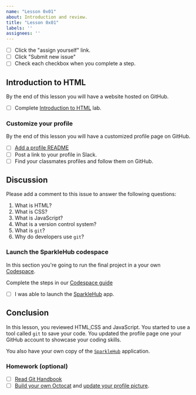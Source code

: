 ```yaml
---
name: "Lesson 0x01"
about: Introduction and review.
title: "Lesson 0x01"
labels: ''
assignees: ''
---
```


* [ ] Click the "assign yourself" link.
* [ ] Click "Submit new issue"
* [ ] Check each checkbox when you complete a step.

## Introduction to HTML

By the end of this lesson you will have a website hosted on GitHub.

* [ ] Complete [Introduction to HTML](https://lab.github.com/githubtraining/introduction-to-html) lab.

### Customize your profile

By the end of this lesson you will have a customized profile page on GitHub.

* [ ] [Add a profile README](https://docs.github.com/en/github/setting-up-and-managing-your-github-profile/customizing-your-profile/managing-your-profile-readme#adding-a-profile-readme)
* [ ] Post a link to your profile in Slack.
* [ ] Find your classmates profiles and follow them on GitHub.

## Discussion

Please add a comment to this issue to answer the following questions:

1. What is HTML?
1. What is CSS?
1. What is JavaScript?
1. What is a version control system?
1. What is `git`?
1. Why do developers use `git`?

### Launch the SparkleHub codespace

In this section you're going to run the final project in a your own [Codespace](https://github.com/codespaces).

Complete the steps in our [Codespace guide](https://github.com/CodeChica/plus-plus/blob/lessons/doc/guides/codespaces.md#creating-your-codespace)

* [ ] I was able to launch the [SparkleHub](https://github.com/codechica/SparkleHub) app.

## Conclusion

In this lesson, you reviewed HTML,CSS and JavaScript. You started to use a tool called `git` to save your code. You updated the profile page one your GitHub account to showcase your coding skills.

You also have your own copy of the [`SparkleHub`](https://github.com/CodeChica/SparkleHub) application.

### Homework (optional)

* [ ] [Read Git Handbook][git_handbook]
* [ ] [Build your own Octocat][my_octocat] and [update your profile picture][profile_picture].

[git_handbook]: https://guides.github.com/introduction/git-handbook/
[lesson]: https://github.com/CodeChica/plus-plus/tree/main/doc/lessons/0x01#lesson-0x01
[my_octocat]: https://myoctocat.com/
[profile_picture]: https://github.com/settings/profile
